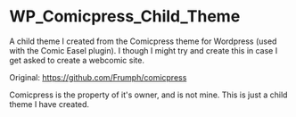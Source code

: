 # WP_Comicpress_Child_Theme
A child theme I created from the Comicpress theme for Wordpress (used with the Comic Easel plugin). I though I might try and create this in case I get asked to create a webcomic site.

Original: https://github.com/Frumph/comicpress

Comicpress is the property of it's owner, and is not mine. This is just a child theme I have created.
